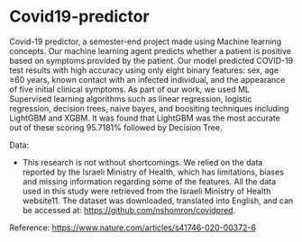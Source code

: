 # Covid19-predictor
Covid-19 predictor, a semester-end project made using Machine learning concepts. 
Our machine learning agent predicts whether a patient is positive based on symptoms provided by the patient. Our model predicted COVID-19 test results with high accuracy using only eight binary features: sex, age ≥60 years, known contact with an infected individual, and the appearance of five initial clinical symptoms.
As part of our work, we used ML Supervised learning algorithms such as linear regression, logistic regression, decision trees, naive bayes, and boositing techniques including LightGBM and XGBM. It was found that LightGBM was the most accurate out of these scoring 95.7181% followed by Decision Tree. 

Data:
- This research is not without shortcomings. We relied on the data reported by the Israeli Ministry of Health, which has limitations, biases and missing information regarding some of the features. All the data used in this study were retrieved from the Israeli Ministry of Health website11. The dataset was downloaded, translated into English, and can be accessed at: https://github.com/nshomron/covidpred.

Reference:
https://www.nature.com/articles/s41746-020-00372-6

 
